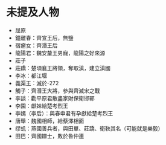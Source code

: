 # 未提及人物
- 屈原
- 鐘離春：齊宣王后，無鹽
- 宿瘤女：齊湣王后
- 龍陽君：魏安釐王男寵，龍陽之好來源
- 莊子
- 莊蹻：楚頃襄王將領，奪取滇，建立滇國
- 李冰：都江堰
- 義渠王：滅於-272
- 觸子：齊湣王大將，參與齊滅宋之戰
- 李談：勸平原君散盡家財保衛邯鄲
- 李園：獻妹給楚考烈王
- 李嫣（李后）：與春申君有孕獻給楚考烈王
- 唐舉：魏國相師，給蔡澤相面
- 缪虮：燕國善兵者，與田單、莊蹻、衛鞅其名（可能就是樂毅）
- 田巴：齊國辯士，敗於魯仲連
